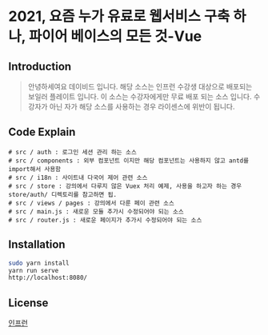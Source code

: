 # 2021, 요즘 누가 유료로 웹서비스 구축 하나, 파이어 베이스의 모든 것-Vue

## Introduction

> 안녕하세여요 데이비드 입니다.
해당 소스는 인프런 수강생 대상으로 배포되는 보일러 플레이트 입니다.
이 소스는 수강자에게만 무료 배포 되는 소스 입니다.
수강자가 아닌 자가 해당 소스를 사용하는 경우 라이센스에 위반이 됩니다.

## Code Explain

```vue
# src / auth : 로그인 세션 관리 하는 소스
# src / components : 외부 컴포넌트 이지만 해당 컴포넌트는 사용하지 않고 antd를 import해서 사용함
# src / i18n : 사이트내 다국어 제어 관련 소스
# src / store : 강의에서 다루지 않은 Vuex 처리 예제, 사용을 하고자 하는 경우 store/auth/ 디렉토리를 참고하면 됩.
# src / views / pages : 강의에서 다룬 페이 관련 소스
# src / main.js : 새로운 모듈 추가시 수정되어야 되는 소스
# src / router.js : 새로운 페이지가 추가시 수정되어야 되는 소스
```

## Installation

```bash
sudo yarn install
yarn run serve
http://localhost:8080/
```

## License
[인프런](https://www.inflearn.com/)